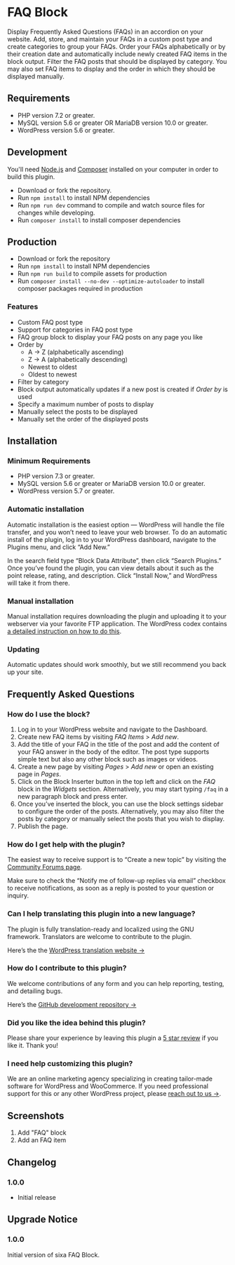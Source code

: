 # FAQ Block

Display Frequently Asked Questions (FAQs) in an accordion on your website. Add, store, and maintain your FAQs in a custom post type and create categories to group your FAQs. Order your FAQs alphabetically or by their creation date and automatically include newly created FAQ items in the block output. Filter the FAQ posts that should be displayed by category. You may also set FAQ items to display and the order in which they should be displayed manually.

## Requirements

* PHP version 7.2 or greater.
* MySQL version 5.6 or greater OR MariaDB version 10.0 or greater.
* WordPress version 5.6 or greater.

## Development

You'll need [Node.js](https://nodejs.org/) and [Composer](https://getcomposer.org/) installed
on your computer in order to build this plugin.

* Download or fork the repository.
* Run `npm install` to install NPM dependencies
* Run `npm run dev` command to compile and watch source files for changes while developing.
* Run `composer install` to install composer dependencies

## Production

* Download or fork the repository
* Run `npm install` to install NPM dependencies
* Run `npm run build` to compile assets for production
* Run `composer install --no-dev --optimize-autoloader` to install composer packages required in production

### Features

* Custom FAQ post type
* Support for categories in FAQ post type
* FAQ group block to display your FAQ posts on any page you like
* Order by
    * A -> Z (alphabetically ascending)
    * Z -> A (alphabetically descending)
    * Newest to oldest
    * Oldest to newest
* Filter by category
* Block output automatically updates if a new post is created if _Order by_ is used
* Specify a maximum number of posts to display
* Manually select the posts to be displayed
* Manually set the order of the displayed posts

## Installation
### Minimum Requirements

* PHP version 7.3 or greater.
* MySQL version 5.6 or greater or MariaDB version 10.0 or greater.
* WordPress version 5.7 or greater.

### Automatic installation

Automatic installation is the easiest option — WordPress will handle the file transfer, and you won’t need to leave your web browser. To do an automatic install of the plugin, log in to your WordPress dashboard, navigate to the Plugins menu, and click “Add New.”

In the search field type “Block Data Attribute”, then click “Search Plugins.” Once you’ve found the plugin, you can view details about it such as the point release, rating, and description. Click “Install Now,” and WordPress will take it from there.

### Manual installation

Manual installation requires downloading the plugin and uploading it to your webserver via your favorite FTP application. The WordPress codex contains [a detailed instruction on how to do this](https://wordpress.org/support/article/managing-plugins/#manual-plugin-installation "Manual plugin installation").

### Updating

Automatic updates should work smoothly, but we still recommend you back up your site.

## Frequently Asked Questions

### How do I use the block?
1. Log in to your WordPress website and navigate to the Dashboard.
2. Create new FAQ items by visiting *FAQ Items* > *Add new*.
3. Add the title of your FAQ in the title of the post and add the content of your FAQ answer in the body of the editor. The post type supports simple text but also any other block such as images or videos.
4. Create a new page by visiting *Pages* > *Add new* or open an existing page in *Pages*.
5. Click on the Block Inserter button in the top left and click on the *FAQ* block in the *Widgets* section. Alternatively, you may start typing `/faq` in a new paragraph block and press enter.
6. Once you’ve inserted the block, you can use the block settings sidebar to configure the order of the posts. Alternatively, you may also filter the posts by category or manually select the posts that you wish to display.
7. Publish the page.

### How do I get help with the plugin?
The easiest way to receive support is to “Create a new topic” by visiting the [Community Forums page](https://wordpress.org/support/plugin/sixa-faq-block "Sixa FAQ Block Support Forum").

Make sure to check the “Notify me of follow-up replies via email” checkbox to receive notifications, as soon as a reply is posted to your question or inquiry.

### Can I help translating this plugin into a new language?
The plugin is fully translation-ready and localized using the GNU framework. Translators are welcome to contribute to the plugin.

Here’s the the [WordPress translation website &#8594;](https://translate.wordpress.org/projects/wp-plugins/sixa-faq-block "WordPress translation website")

### How do I contribute to this plugin?
We welcome contributions of any form and you can help reporting, testing, and detailing bugs.

Here’s the [GitHub development repository &#8594;](https://github.com/sixach/wp-block-faq "GitHub development repository")

### Did you like the idea behind this plugin?
Please share your experience by leaving this plugin a [5 star review](https://wordpress.org/support/plugin/sixa-faq-block/reviews/ "sixa FAQ Block 5 stars") if you like it. Thank you!

### I need help customizing this plugin?
We are an online marketing agency specializing in creating tailor-made software for WordPress and WooCommerce.
If you need professional support for this or any other WordPress project, please [reach out to us &#8594;](https://sixa.com "sixa's professional website").

## Screenshots

1. Add "FAQ" block
2. Add an FAQ item

## Changelog
### 1.0.0
* Initial release

## Upgrade Notice
### 1.0.0
Initial version of sixa FAQ Block.
